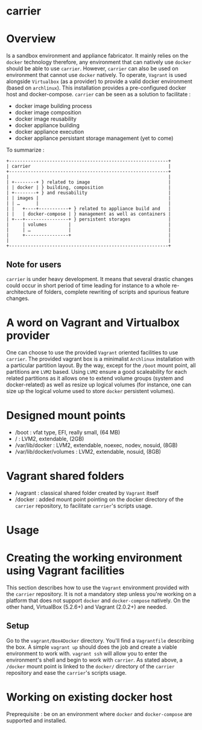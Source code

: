 # carrier

Overview
========

Is a sandbox environment and appliance fabricator. It mainly relies on the
`docker` technology therefore, any environment that can natively use `docker`
should be able to use `carrier`.
However, `carrier` can also be used on environment that cannot use `docker`
natively. To operate, `Vagrant` is used alongside `Virtualbox` (as a provider)
to provide a valid docker environment (based on `archlinux`). This installation
provides a pre-configured docker host and docker-compose.
`carrier` can be seen as a solution to facilitate :
- docker image building process
- docker image composition
- docker image reusability
- docker appliance building
- docker appliance execution
- docker appliance persistant storage management (yet to come)

To summarize :

```
+-----------------------------------------------------------+
| carrier                                                   |
+-----------------------------------------------------------+
|                                                           |
| +--------+ } related to image                             |
| | docker | } building, composition                        |
| +--------+ } and reusability                              |
| | images |                                                |
| | …      |                                                |
| |   +----+-----------+ } related to appliance build and   |
| |   | docker-compose | } management as well as containers |
| +---+----------------+ } persistent storages              |
|     | volumes        |                                    |
|     | …              |                                    |
|     +----------------+                                    |
|                                                           |
+-----------------------------------------------------------+
```

## Note for users

`carrier` is under heavy development. It means that several drastic changes
could occur in short period of time leading for instance to a whole
re-architecture of folders, complete rewriting of scripts and spurious feature
changes.

A word on Vagrant and Virtualbox provider
=========================================

One can choose to use the provided `Vagrant` oriented facilities to use
`carrier`. The provided vagrant box is a minimalist `Archlinux` installation
with a particular partition layout. By the way, except for the `/boot` mount
point, all partitions are `LVM2` based. Using `LVM2` ensure a good
scaleability for each related partitions as it allows one to extend volume
groups (system and docker-related) as well as resize up logical volumes (for
instance, one can size up the logical volume used to store `docker` persistent
volumes).

# Designed mount points

- /boot : vfat type, EFI, really small, (64 MB)
- / : LVM2, extendable, (2GB)
- /var/lib/docker : LVM2, extendable, noexec, nodev, nosuid, (8GB)
- /var/lib/docker/volumes : LVM2, extendable, nosuid, (8GB)

# Vagrant shared folders

- /vagrant : classical shared folder created by `Vagrant` itself
- /docker : added mount point pointing on the docker directory of the `carrier`
repository, to facilitate `carrier`'s scripts usage.

Usage
=====

# Creating the working environment using Vagrant facilities

This section describes how to use the `Vagrant` environment provided with the
`carrier` repository. It is not a mandatory step unless you're working on a
platform that does not support `docker` and `docker-compose` natively.
On the other hand, VirtualBox (5.2.6+) and Vagrant (2.0.2+) are needed.

## Setup

Go to the `vagrant/Box4Docker` directory. You'll find a `Vagrantfile` describing
the box.
A simple `vagrant up` should does the job and create a viable environment to
work with.
`vagrant ssh` will allow you to enter the environment's shell and begin to work
with `carrier`.
As stated above, a `/docker` mount point is linked to the `docker/` directory of
the `carrier` repository and ease the `carrier`'s scripts usage.

# Working on existing docker host

Preprequisite : be on an environment where `docker` and `docker-compose` are
supported and installed.

